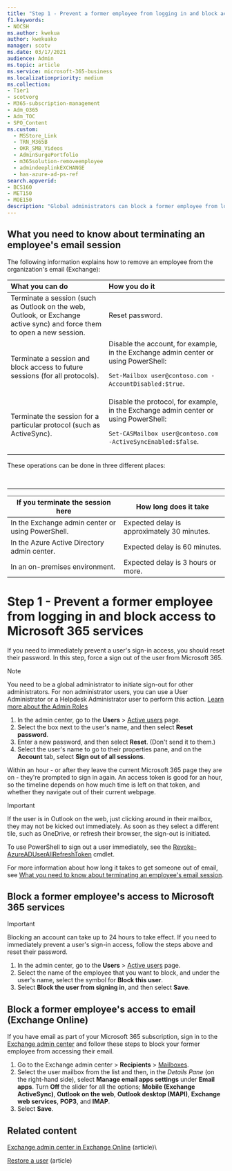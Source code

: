 ```yaml
---
title: "Step 1 - Prevent a former employee from logging in and block access to Microsoft 365 services"
f1.keywords:
- NOCSH
ms.author: kwekua
author: kwekuako
manager: scotv
ms.date: 03/17/2021
audience: Admin
ms.topic: article
ms.service: microsoft-365-business
ms.localizationpriority: medium
ms.collection: 
- Tier1
- scotvorg
- M365-subscription-management
- Adm_O365
- Adm_TOC
- SPO_Content
ms.custom:
  - MSStore_Link
  - TRN_M365B
  - OKR_SMB_Videos
  - AdminSurgePortfolio
  - m365solution-removeemployee
  - admindeeplinkEXCHANGE
  - has-azure-ad-ps-ref
search.appverid:
- BCS160
- MET150
- MOE150
description: "Global administrators can block a former employee from logging in and block their access to Microsoft 365 services."
---
```


## What you need to know about terminating an employee's email session

The following information explains how to remove an employee from the organization's email (Exchange):

|What you can do|How you do it|
|:-----|:-----|
|Terminate a session (such as Outlook on the web, Outlook, or Exchange active sync) and force them to open a new session.|Reset password.|
|Terminate a session and block access to future sessions (for all protocols).|Disable the account, for example, in the Exchange admin center or using PowerShell: <p>  `Set-Mailbox user@contoso.com -AccountDisabled:$true`.|
|Terminate the session for a particular protocol (such as ActiveSync).|Disable the protocol, for example, in the Exchange admin center or using PowerShell: <p>  `Set-CASMailbox user@contoso.com -ActiveSyncEnabled:$false`.|

These operations can be done in three different places:
  
<br>

****

|If you terminate the session here|How long does it take|
|---|---|
|In the Exchange admin center or using PowerShell.|Expected delay is approximately 30 minutes.|
|In the Azure Active Directory admin center.|Expected delay is 60 minutes.|
|In an on-premises environment.|Expected delay is 3 hours or more.|

# Step 1 - Prevent a former employee from logging in and block access to Microsoft 365 services

If you need to immediately prevent a user's sign-in access, you should reset their password. In this step, force a sign out of the user from Microsoft 365.

> [!NOTE]
> You need to be a global administrator to initiate sign-out for other administrators. For non administrator users, you can use a User Administrator or a Helpdesk Administrator user to perform this action. [Learn more about the Admin Roles](about-admin-roles.md)

1. In the admin center, go to the **Users** \> <a href="https://go.microsoft.com/fwlink/p/?linkid=834822" target="_blank">Active users</a> page.
2. Select the box next to the user's name, and then select **Reset password**.
3. Enter a new password, and then select **Reset**. (Don't send it to them.)
4. Select the user's name to go to their properties pane, and on the **Account** tab, select **Sign out of all sessions**.

Within an hour - or after they leave the current Microsoft 365 page they are on - they're prompted to sign in again. An access token is good for an hour, so the timeline depends on how much time is left on that token, and whether they navigate out of their current webpage.
  
> [!IMPORTANT]
> If the user is in Outlook on the web, just clicking around in their mailbox, they may not be kicked out immediately. As soon as they select a different tile, such as OneDrive, or refresh their browser, the sign-out is initiated.
  
To use PowerShell to sign out a user immediately, see the [Revoke-AzureADUserAllRefreshToken](/powershell/module/azuread/revoke-azureaduserallrefreshtoken) cmdlet.
  
For more information about how long it takes to get someone out of email, see [What you need to know about terminating an employee's email session](remove-former-employee-step-7.md#what-you-need-to-know-about-terminating-an-employees-email-session).

## Block a former employee's access to Microsoft 365 services

> [!IMPORTANT]
 > Blocking an account can take up to 24 hours to take effect. If you need to immediately prevent a user's sign-in access, follow the steps above and reset their password.

1. In the admin center, go to the **Users** \> <a href="https://go.microsoft.com/fwlink/p/?linkid=834822" target="_blank">Active users</a> page.
2. Select the name of the employee that you want to block, and under the user's name, select the symbol for **Block this user**.
3. Select **Block the user from signing in**, and then select **Save**.

## Block a former employee's access to email (Exchange Online)

If you have email as part of your Microsoft 365 subscription, sign in to the <a href="https://go.microsoft.com/fwlink/p/?linkid=2059104" target="_blank">Exchange admin center</a> and follow these steps to block your former employee from accessing their email.
  
1. Go to the Exchange admin center > **Recipients** \> <a href="https://go.microsoft.com/fwlink/?linkid=2183135" target="_blank">Mailboxes</a>.
1. Select the user mailbox from the list and then, in the *Details Pane* (on the right-hand side), select **Manage email apps settings** under **Email apps**. Turn **Off** the slider for all the options; **Mobile (Exchange ActiveSync)**, **Outlook on the web**, **Outlook desktop (MAPI)**, **Exchange web services**, **POP3**, and **IMAP**.
1. Select **Save**.

## Related content

[Exchange admin center in Exchange Online](/exchange/exchange-admin-center) (article)\

[Restore a user](restore-user.md) (article)
